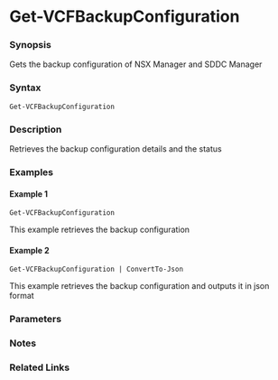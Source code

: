 # Get-VCFBackupConfiguration

### Synopsis
Gets the backup configuration of NSX Manager and SDDC Manager

### Syntax
```
Get-VCFBackupConfiguration
```

### Description
Retrieves the backup configuration details and the status

### Examples
#### Example 1
```
Get-VCFBackupConfiguration    
```
This example retrieves the backup configuration

#### Example 2
```
Get-VCFBackupConfiguration | ConvertTo-Json  
```
This example retrieves the backup configuration and outputs it in json format

### Parameters

### Notes

### Related Links
